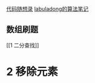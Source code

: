 [代码随想录](https://programmercarl.com/)
[labuladong的算法笔记](https://labuladong.online/algo/)
## 数组刷题

[[1 二分查找]]

# 2 移除元素

